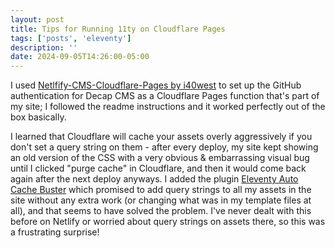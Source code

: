```yaml
---
layout: post
title: Tips for Running 11ty on Cloudflare Pages
tags: ['posts', 'eleventy']
description: ''
date: 2024-09-05T14:26:00-05:00
---
```


I used [Netlfify-CMS-Cloudflare-Pages by i40west](https://github.com/i40west/netlify-cms-cloudflare-pages/tree/main) to set up the GitHub authentication for Decap CMS as a Cloudflare Pages function that's part of my site; I followed the readme instructions and it worked perfectly out of the box basically. 

I learned that Cloudflare will cache your assets overly aggressively if you don't set a query string on them - after every deploy, my site kept showing an old version of the CSS with a very obvious & embarrassing visual bug until I clicked "purge cache" in Cloudflare, and then it would come back again after the next deploy anyways. I added the plugin [Eleventy Auto Cache Buster](https://www.npmjs.com/package/eleventy-auto-cache-buster) which promised to add query strings to all my assets in the site without any extra work (or changing what was in my template files at all), and that seems to have solved the problem. I've never dealt with this before on Netlify or worried about query strings on assets there, so this was a frustrating surprise!
